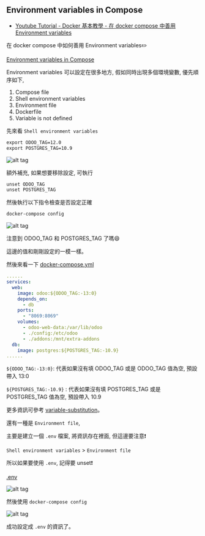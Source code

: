 ## Environment variables in Compose

* [Youtube Tutorial - Docker 基本教學 - 在 docker compose 中善用 Environment variables]()

在 docker compose 中如何善用 Environment variables:pencil2:

[Environment variables in Compose](https://docs.docker.com/compose/environment-variables/#substitute-environment-variables-in-compose-files)

Environment variables 可以設定在很多地方, 假如同時出現多個環境變數, 優先順序如下,

1. Compose file
2. Shell environment variables
3. Environment file
4. Dockerfile
5. Variable is not defined

先來看 `Shell environment variables`

```cmd
export ODOO_TAG=12.0
export POSTGRES_TAG=10.9
```

![alt tag](https://i.imgur.com/5tBbt2c.png)

額外補充, 如果想要移除設定, 可執行

```cmd
unset ODOO_TAG
unset POSTGRES_TAG
```

然後執行以下指令檢查是否設定正確

```cmd
docker-compose config
```

![alt tag](https://i.imgur.com/cTc0KtV.png)

注意到 ODOO_TAG 和 POSTGRES_TAG 了嗎:smile:

這邊的值和剛剛設定的一模一樣。

然後來看一下 [docker-compose.yml](https://github.com/twtrubiks/docker-tutorial/blob/master/docker-env-tutorial/docker-compose.yml)

```yml
......
services:
  web:
    image: odoo:${ODOO_TAG:-13:0}
    depends_on:
      - db
    ports:
      - "8069:8069"
    volumes:
      - odoo-web-data:/var/lib/odoo
      - ./config:/etc/odoo
      - ./addons:/mnt/extra-addons
  db:
    image: postgres:${POSTGRES_TAG:-10.9}
......
```

`${ODOO_TAG:-13:0}`: 代表如果沒有填 ODOO_TAG 或是 ODOO_TAG 值為空, 預設帶入 13:0

`${POSTGRES_TAG:-10.9}` : 代表如果沒有填 POSTGRES_TAG 或是 POSTGRES_TAG 值為空, 預設帶入 10.9

更多資訊可參考 [variable-substitution](https://docs.docker.com/compose/compose-file/#variable-substitution#variable-substitution)。

還有一種是 `Environment file`,

主要是建立一個 `.env` 檔案, 將資訊存在裡面, 但這邊要注意:exclamation:

`Shell environment variables` > `Environment file`

所以如果要使用 `.env`, 記得要 unset:exclamation:

[.env](https://github.com/twtrubiks/docker-tutorial/blob/master/docker-env-tutorial/.env)

![alt tag](https://i.imgur.com/J0jRsld.png)

然後使用 `docker-compose config`

![alt tag](https://i.imgur.com/S0kWOsn.png)

成功設定成 `.env` 的資訊了。
